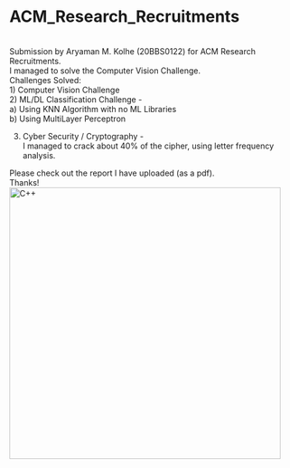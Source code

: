 # ACM_Research_Recruitments
<br>
Submission by Aryaman M. Kolhe (20BBS0122) for ACM Research Recruitments.
<br>
I managed to solve the Computer Vision Challenge. <br>
Challenges Solved: <br>
1) Computer Vision Challenge <br>
2) ML/DL Classification Challenge - <br>
    a) Using KNN Algorithm with no ML Libraries <br>
    b) Using MultiLayer Perceptron <br>

3) Cyber Security / Cryptography - <br>
I managed to crack about 40% of the cipher, using letter frequency analysis. <br> 

Please check out the report I have uploaded (as a pdf). <br>
Thanks!
<br>
<img align="left" alt="C++" width="480px" src="https://acmvit.in/assets/images/ACMLogo.png" />
